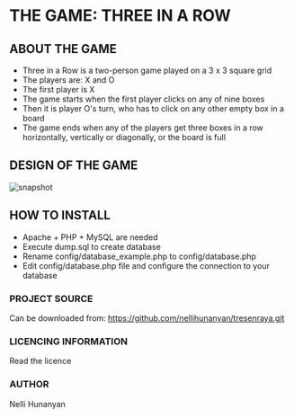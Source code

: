 THE GAME: THREE IN A ROW
====

## ABOUT THE GAME
- Three in a Row is a two-person game played on a 3 x 3 square grid
- The players are: X and O
- The first player is X
- The game starts when the first player clicks on any of nine boxes
- Then it is player O's turn, who has to click on any other empty box in a board
- The game ends when any of the players get three boxes in a row horizontally, vertically or diagonally, or the board is full

## DESIGN OF THE GAME
![snapshot](https://user-images.githubusercontent.com/47793656/53304184-d1468e00-3872-11e9-8112-df4a86ce4283.png)

## HOW TO INSTALL
- Apache + PHP + MySQL are needed
- Execute dump.sql to create database
- Rename config/database_example.php to config/database.php
- Edit config/database.php file and configure the connection to your database

### PROJECT SOURCE
Can be downloaded from: https://github.com/nellihunanyan/tresenraya.git

### LICENCING INFORMATION
Read the licence

### AUTHOR
Nelli Hunanyan